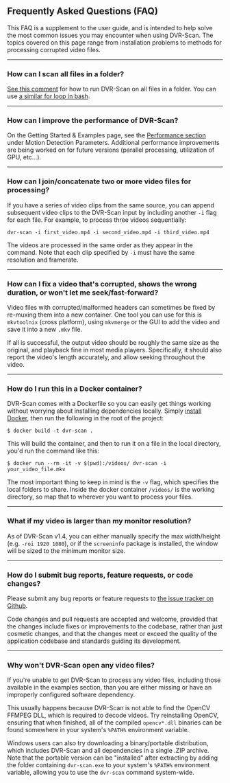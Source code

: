 
<h2>Frequently Asked Questions (FAQ)</h2>

This FAQ is a supplement to the user guide, and is intended to help solve the most common issues you may encounter when using DVR-Scan.  The topics covered on this page range from installation problems to methods for processing corrupted video files.


----------------------------------------------------------


### How can I scan all files in a folder?

[See this comment](https://github.com/Breakthrough/DVR-Scan/issues/5#issuecomment-599140476) for how to run DVR-Scan on all files in a folder. You can use [a similar for loop in bash](https://github.com/Breakthrough/DVR-Scan/issues/5#issuecomment-633199185).


----------------------------------------------------------


### How can I improve the performance of DVR-Scan?

On the Getting Started & Examples page, see the [Performance section](examples.md#performance) under Motion Detection Parameters.  Additional performance improvements are being worked on for future versions (parallel processing, utilization of GPU, etc...).


----------------------------------------------------------


### How can I join/concatenate two or more video files for processing?

If you have a series of video clips from the same source, you can append subsequent video clips to the DVR-Scan input by including another `-i` flag for each file.  For example, to process three videos sequentially:

    dvr-scan -i first_video.mp4 -i second_video.mp4 -i third_video.mp4

The videos are processed in the same order as they appear in the command.  Note that each clip specified by `-i` must have the same resolution and framerate.


----------------------------------------------------------


### How can I fix a video that's corrupted, shows the wrong duration, or won't let me seek/fast-forward?

Video files with corrupted/malformed headers can sometimes be fixed by re-muxing them into a new container.  One tool you can use for this is `mkvtoolnix` (cross platform), using `mkvmerge` or the GUI to add the video and save it into a new `.mkv` file.

If all is successful, the output video should be roughly the same size as the original, and playback fine in most media players.  Specifically, it should also report the video's length accurately, and allow seeking throughout the video.


----------------------------------------------------------


### How do I run this in a Docker container?

DVR-Scan comes with a Dockerfile so you can easily get things working without worrying about installing dependencies locally. Simply [install Docker](https://docs.docker.com/get-docker/), then run the following in the root of the project:

```
$ docker build -t dvr-scan .
```

This will build the container, and then to run it on a file in the local directory, you'd run the command like this:

```
$ docker run --rm -it -v $(pwd):/videos/ dvr-scan -i your_video_file.mkv
```

The most important thing to keep in mind is the `-v` flag, which specifies the local folders to share. Inside the docker container `/videos/` is the working directory, so map that to wherever you want to process your files.


----------------------------------------------------------


### What if my video is larger than my monitor resolution?

As of DVR-Scan v1.4, you can either manually specify the max width/height (e.g. `-roi 1920 1080`), or if the `screeninfo` package is installed, the window will be sized to the minimum monitor size.


----------------------------------------------------------


### How do I submit bug reports, feature requests, or code changes?

Please submit any bug reports or feature requests to <a href="https://github.com/Breakthrough/DVR-Scan/issues" target="_blank" alt="DVR-Scan Issue Tracker @ Github">the issue tracker on Github</a>.

Code changes and pull requests are accepted and welcome, provided that the changes include fixes or improvements to the codebase, rather than just cosmetic changes, and that the changes meet or exceed the quality of the application codebase and standards guiding its development.


----------------------------------------------------------


### Why won't DVR-Scan open any video files?

If you're unable to get DVR-Scan to process any video files, including those available in the examples section, than you are either missing or have an improperly configured software dependency.

This usually happens because DVR-Scan is not able to find the OpenCV FFMPEG DLL, which is required to decode videos.  Try reinstalling OpenCV, ensuring that when finished, all of the compiled `opencv*.dll` binaries can be found somewhere in your system's `%PATH%` environment variable.

Windows users can also try downloading a binary/portable distribution, which includes DVR-Scan and all dependencies in a single .ZIP archive.  Note that the portable version can be "installed" after extracting by adding the folder containing `dvr-scan.exe` to your system's `%PATH%` environment variable, allowing you to use the `dvr-scan` command system-wide.
